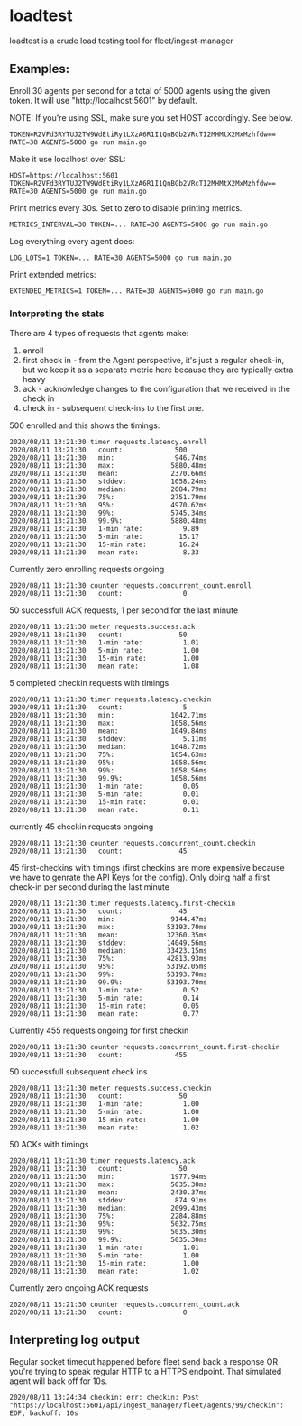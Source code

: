 # loadtest

loadtest is a crude load testing tool for fleet/ingest-manager

## Examples:


Enroll 30 agents per second for a total of 5000 agents using the given token. It will use "http://localhost:5601" by default.

NOTE: If you're using SSL, make sure you set HOST accordingly. See below.
```
TOKEN=R2VFd3RYTUJ2TW9WdEtiRy1LXzA6R1I1QnBGb2VRcTI2MHMtX2MxMzhfdw== RATE=30 AGENTS=5000 go run main.go
```

Make it use localhost over SSL:
```
HOST=https://localhost:5601 TOKEN=R2VFd3RYTUJ2TW9WdEtiRy1LXzA6R1I1QnBGb2VRcTI2MHMtX2MxMzhfdw== RATE=30 AGENTS=5000 go run main.go
```

Print metrics every 30s. Set to zero to disable printing metrics.
```
METRICS_INTERVAL=30 TOKEN=... RATE=30 AGENTS=5000 go run main.go
```

Log everything every agent does:
```
LOG_LOTS=1 TOKEN=... RATE=30 AGENTS=5000 go run main.go
```

Print extended metrics:
```
EXTENDED_METRICS=1 TOKEN=... RATE=30 AGENTS=5000 go run main.go
```


### Interpreting the stats

There are 4 types of requests that agents make:
1. enroll
1. first check in - from the Agent perspective, it's just a regular check-in, but we keep it as a separate metric here because they are typically extra heavy
1. ack - acknowledge changes to the configuration that we received in the check in
1. check in - subsequent check-ins to the first one.



500 enrolled and this shows the timings:
```
2020/08/11 13:21:30 timer requests.latency.enroll
2020/08/11 13:21:30   count:             500
2020/08/11 13:21:30   min:               946.74ms
2020/08/11 13:21:30   max:              5880.48ms
2020/08/11 13:21:30   mean:             2370.66ms
2020/08/11 13:21:30   stddev:           1058.24ms
2020/08/11 13:21:30   median:           2084.79ms
2020/08/11 13:21:30   75%:              2751.79ms
2020/08/11 13:21:30   95%:              4970.62ms
2020/08/11 13:21:30   99%:              5745.34ms
2020/08/11 13:21:30   99.9%:            5880.48ms
2020/08/11 13:21:30   1-min rate:          9.89
2020/08/11 13:21:30   5-min rate:         15.17
2020/08/11 13:21:30   15-min rate:        16.24
2020/08/11 13:21:30   mean rate:           8.33
```
Currently zero enrolling requests ongoing
```
2020/08/11 13:21:30 counter requests.concurrent_count.enroll
2020/08/11 13:21:30   count:               0
```
50 successfull ACK requests, 1 per second for the last minute
```
2020/08/11 13:21:30 meter requests.success.ack
2020/08/11 13:21:30   count:              50
2020/08/11 13:21:30   1-min rate:          1.01
2020/08/11 13:21:30   5-min rate:          1.00
2020/08/11 13:21:30   15-min rate:         1.00
2020/08/11 13:21:30   mean rate:           1.08
```
5 completed checkin requests with timings
```
2020/08/11 13:21:30 timer requests.latency.checkin
2020/08/11 13:21:30   count:               5
2020/08/11 13:21:30   min:              1042.71ms
2020/08/11 13:21:30   max:              1058.56ms
2020/08/11 13:21:30   mean:             1049.84ms
2020/08/11 13:21:30   stddev:              5.11ms
2020/08/11 13:21:30   median:           1048.72ms
2020/08/11 13:21:30   75%:              1054.63ms
2020/08/11 13:21:30   95%:              1058.56ms
2020/08/11 13:21:30   99%:              1058.56ms
2020/08/11 13:21:30   99.9%:            1058.56ms
2020/08/11 13:21:30   1-min rate:          0.05
2020/08/11 13:21:30   5-min rate:          0.01
2020/08/11 13:21:30   15-min rate:         0.01
2020/08/11 13:21:30   mean rate:           0.11
```
currently 45 checkin requests ongoing
```
2020/08/11 13:21:30 counter requests.concurrent_count.checkin
2020/08/11 13:21:30   count:              45
```
45 first-checkins with timings (first checkins are more expensive because we have to genrate the API Keys for the config). Only doing half a first check-in per second during the last minute
```
2020/08/11 13:21:30 timer requests.latency.first-checkin
2020/08/11 13:21:30   count:              45
2020/08/11 13:21:30   min:              9144.47ms
2020/08/11 13:21:30   max:             53193.70ms
2020/08/11 13:21:30   mean:            32360.35ms
2020/08/11 13:21:30   stddev:          14049.56ms
2020/08/11 13:21:30   median:          33423.15ms
2020/08/11 13:21:30   75%:             42813.93ms
2020/08/11 13:21:30   95%:             53192.05ms
2020/08/11 13:21:30   99%:             53193.70ms
2020/08/11 13:21:30   99.9%:           53193.70ms
2020/08/11 13:21:30   1-min rate:          0.52
2020/08/11 13:21:30   5-min rate:          0.14
2020/08/11 13:21:30   15-min rate:         0.05
2020/08/11 13:21:30   mean rate:           0.77
```

Currently 455 requests ongoing for first checkin
```
2020/08/11 13:21:30 counter requests.concurrent_count.first-checkin
2020/08/11 13:21:30   count:             455
```
50 successfull subsequent check ins
```
2020/08/11 13:21:30 meter requests.success.checkin
2020/08/11 13:21:30   count:              50
2020/08/11 13:21:30   1-min rate:          1.00
2020/08/11 13:21:30   5-min rate:          1.00
2020/08/11 13:21:30   15-min rate:         1.00
2020/08/11 13:21:30   mean rate:           1.02
```

50 ACKs with timings
```
2020/08/11 13:21:30 timer requests.latency.ack
2020/08/11 13:21:30   count:              50
2020/08/11 13:21:30   min:              1977.94ms
2020/08/11 13:21:30   max:              5035.30ms
2020/08/11 13:21:30   mean:             2430.37ms
2020/08/11 13:21:30   stddev:            874.91ms
2020/08/11 13:21:30   median:           2099.43ms
2020/08/11 13:21:30   75%:              2284.88ms
2020/08/11 13:21:30   95%:              5032.75ms
2020/08/11 13:21:30   99%:              5035.30ms
2020/08/11 13:21:30   99.9%:            5035.30ms
2020/08/11 13:21:30   1-min rate:          1.01
2020/08/11 13:21:30   5-min rate:          1.00
2020/08/11 13:21:30   15-min rate:         1.00
2020/08/11 13:21:30   mean rate:           1.02
```

Currently zero ongoing ACK requests
```
2020/08/11 13:21:30 counter requests.concurrent_count.ack
2020/08/11 13:21:30   count:               0
```


## Interpreting log output

Regular socket timeout happened before fleet send back a response OR you're trying to speak regular HTTP to a HTTPS endpoint. That simulated agent will back off for 10s.
```
2020/08/11 13:24:34 checkin: err: checkin: Post "https://localhost:5601/api/ingest_manager/fleet/agents/99/checkin": EOF, backoff: 10s
```